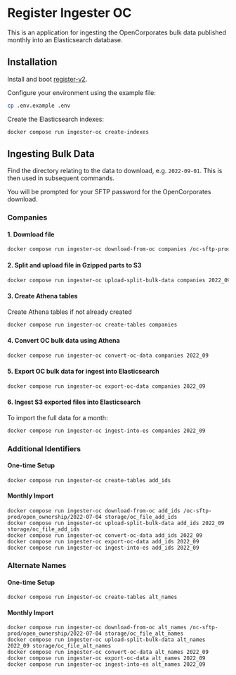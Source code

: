 # Register Ingester OC

This is an application for ingesting the OpenCorporates bulk data published monthly into an Elasticsearch database.

## Installation

Install and boot [register-v2](https://github.com/openownership/register-v2).

Configure your environment using the example file:

```sh
cp .env.example .env
```

Create the Elasticsearch indexes:

```sh
docker compose run ingester-oc create-indexes
```

## Ingesting Bulk Data

Find the directory relating to the data to download, e.g. `2022-09-01`. This is then used in subsequent commands.

You will be prompted for your SFTP password for the OpenCorporates download.

### Companies

#### 1. Download file

```sh
docker compose run ingester-oc download-from-oc companies /oc-sftp-prod/open_ownership/2022-09-01 storage/oc_file_companies
```

#### 2. Split and upload file in Gzipped parts to S3

```sh
docker compose run ingester-oc upload-split-bulk-data companies 2022_09 storage/oc_file_companies
```

#### 3. Create Athena tables

Create Athena tables if not already created

```sh
docker compose run ingester-oc create-tables companies
```

#### 4. Convert OC bulk data using Athena

```sh
docker compose run ingester-oc convert-oc-data companies 2022_09
```

#### 5. Export OC bulk data for ingest into Elasticsearch

```sh
docker compose run ingester-oc export-oc-data companies 2022_09
```

#### 6. Ingest S3 exported files into Elasticsearch

To import the full data for a month:

```sh
docker compose run ingester-oc ingest-into-es companies 2022_09
```

### Additional Identifiers

#### One-time Setup

```shell
docker compose run ingester-oc create-tables add_ids
```

#### Monthly Import

```shell
docker compose run ingester-oc download-from-oc add_ids /oc-sftp-prod/open_ownership/2022-07-04 storage/oc_file_add_ids
docker compose run ingester-oc upload-split-bulk-data add_ids 2022_09 storage/oc_file_add_ids
docker compose run ingester-oc convert-oc-data add_ids 2022_09
docker compose run ingester-oc export-oc-data add_ids 2022_09
docker compose run ingester-oc ingest-into-es add_ids 2022_09
```

### Alternate Names

#### One-time Setup

```shell
docker compose run ingester-oc create-tables alt_names
```

#### Monthly Import

```shell
docker compose run ingester-oc download-from-oc alt_names /oc-sftp-prod/open_ownership/2022-07-04 storage/oc_file_alt_names
docker compose run ingester-oc upload-split-bulk-data alt_names 2022_09 storage/oc_file_alt_names
docker compose run ingester-oc convert-oc-data alt_names 2022_09
docker compose run ingester-oc export-oc-data alt_names 2022_09
docker compose run ingester-oc ingest-into-es alt_names 2022_09
```
